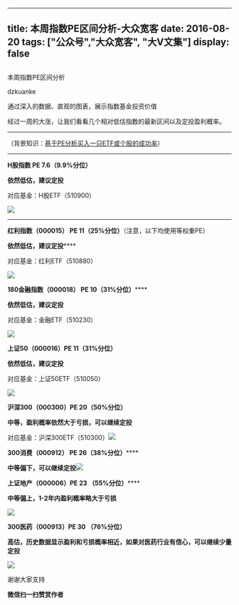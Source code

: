 
---
title:   本周指数PE区间分析-大众宽客
date: 2016-08-20
tags: ["公众号","大众宽客", "大V文集"]
display: false
---


## 



本周指数PE区间分析




dzkuanke




通过深入的数据、直观的图表，展示指数基金投资价值


经过一周的大涨，让我们看看几个相对低估指数的最新区间以及定投盈利概率。

****

（背景知识：[基于PE分析买入一只ETF或个股的成功率](http://mp.weixin.qq.com/s?__biz=MzAwMTc1MDcwNw==&amp;mid=2648271733&amp;idx=1&amp;sn=b085ceeae8800706f9714c7cfde17289&amp;scene=21#wechat_redirect)）

********

**H股指数 PE 7.6（9.9%分位）**

**依然低估，建议定投**

对应基金：H股ETF（510900）

<img data-s="300,640" data-type="png" data-ratio="0.741106719367589" data-w="506" src="http://mmbiz.qpic.cn/mmbiz/PKw3FQPmhIg7IPXM2UJNDgzWXlC20RJTgMkP0MdiaYkzeeKzM4RUq8jTAfpLY60GxjlXjoeCDX6vkOV5d3ud8YQ/640?wx_fmt=png" style="box-sizing: border-box !important; word-wrap: break-word !important; width: auto !important; visibility: visible !important;"/>



****

**红利指数（000015） PE 11（25%分位）**（注意，以下均使用等权重PE）

**依然低估，建议定投******

对应基金：红利ETF（510880）

<img data-s="300,640" data-type="png" data-ratio="0.7416173570019724" data-w="507" src="http://mmbiz.qpic.cn/mmbiz/PKw3FQPmhIg7IPXM2UJNDgzWXlC20RJTM5WepJcAUmHCGFvtR8ic7eSz4lHhAic4cbc65YibGnnxTr8qWasH314kg/640?wx_fmt=png" style="box-sizing: border-box !important; word-wrap: break-word !important; width: auto !important; visibility: visible !important;"/>



**<strong style="color: rgb(62, 62, 62); font-size: 18px; white-space: pre-wrap; max-width: 100% !important; box-sizing: border-box !important; word-wrap: break-word !important;">**</strong>

**180金融指数（000018） PE 10（31%分位）******

**<strong style="white-space: pre-wrap;">依然低估，建议定投**</strong>**<strong style="white-space: pre-wrap;">**</strong>

对应基金：金融ETF（510230）

<img data-s="300,640" data-type="png" src="http://mmbiz.qpic.cn/mmbiz_png/PKw3FQPmhIiaCpMriaIXN2v1OMXZD7oEqwR4Nh4eDxJiacQ3N0WuAJlrHwKqe1SYTTXaOiaqWY0yqpehiahLkWKByOQ/0?wx_fmt=png" data-ratio="0.7396449704142012" data-w="507"/>

**上证50（000016）PE 11（31%分位）**

**依然低估，建议定投**

对应基金：上证50ETF（510050）

<img data-s="300,640" data-type="png" src="http://mmbiz.qpic.cn/mmbiz_png/PKw3FQPmhIiaCpMriaIXN2v1OMXZD7oEqwyxIGONh7K2sv8j2LnU4HPcwSF8kglysRH3Z9tTT9icTe65zXQroXq3g/0?wx_fmt=png" data-ratio="0.7244701348747592" data-w="519"/>



**沪深300（000300）PE 20（50%分位）**

**中等，盈利概率依然大于亏损，可以继续定投**

对应基金：沪深300ETF（510300）<img class="" data-ratio="0.7396449704142012" data-type="png" data-w="507" width="507" src="http://mmbiz.qpic.cn/mmbiz/PKw3FQPmhIg6TYSccLIMoBw5RUicTmeHJTia13hhvdqIDibh4AaUzQg5f5MnJdGz7h2ibzBHGMhqDoictEia33ug5DVg/640?wx_fmt=png" style="color: rgb(62, 62, 62); font-size: 18px; box-sizing: border-box !important; word-wrap: break-word !important; width: auto !important; visibility: visible !important;"/>



**300消费（000912） PE 26（38%分位）******

**中等偏下，可以继续定投**<img data-s="300,640" data-type="png" data-ratio="0.7396449704142012" data-w="507" src="http://mmbiz.qpic.cn/mmbiz/PKw3FQPmhIhC6MGmVw5qCq4ejZ52RT2e9qtc0fKHKfWAiaLYCm4gdtADfv2B8LgNbiaFCgdp4pfnUYbnw3ObtKyw/640?wx_fmt=png" style="color: rgb(62, 62, 62); font-size: 18px; box-sizing: border-box !important; word-wrap: break-word !important; width: auto !important; visibility: visible !important;"/>



**上证地产（000006）PE 23 （55%分位）******

**<strong style="white-space: pre-wrap;">中等偏上，1-2年内盈利概率略大于亏损**</strong>**<strong style="white-space: pre-wrap;">**</strong>

<img data-s="300,640" data-type="png" src="http://mmbiz.qpic.cn/mmbiz_png/PKw3FQPmhIiaCpMriaIXN2v1OMXZD7oEqwhAGib38Cp5hohFW1s0V2oZStWiaVTYpYPSR2stKLZTibYSXmdibCPuib94Q/0?wx_fmt=png" data-ratio="0.7396449704142012" data-w="507"/>



**300医药（000913）PE 30 （76%分位）**

**高估，历史数据显示盈利和亏损概率相近，如果对医药行业有信心，可以继续少量定投**

<img data-s="300,640" data-type="png" data-ratio="0.7396449704142012" data-w="507" src="http://mmbiz.qpic.cn/mmbiz/PKw3FQPmhIhC6MGmVw5qCq4ejZ52RT2e01cib9gU4Zia7TrFVWzwMbq8FicMqCaQtKnljMhpwLEBiaE2f7nH4kAWWw/640?wx_fmt=png" style="color: rgb(62, 62, 62); font-size: 18px; white-space: pre-wrap; box-sizing: border-box !important; word-wrap: break-word !important; width: auto !important; visibility: visible !important;"/>

谢谢大家支持


**微信扫一扫赞赏作者**













